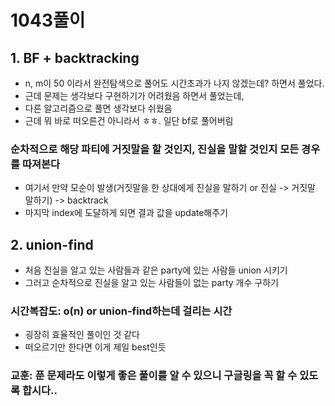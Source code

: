 # 1043풀이

## 1. BF + backtracking

- n, m이 50 이라서 완전탐색으로 풀어도 시간초과가 나지 않겠는데? 하면서 풀었다.
- 근데 문제는 생각보다 구현하기가 어려웠음 하면서 풀었는데,
- 다른 알고리즘으로 풀면 생각보다 쉬웠음
- 근데 뭐 바로 떠오른건 아니라서 ㅎㅎ. 일단 bf로 풀어버림

### 순차적으로 해당 파티에 거짓말을 할 것인지, 진실을 말할 것인지 모든 경우를 따져본다

- 여기서 만약 모순이 발생(거짓말을 한 상대에게 진실을 말하기 or 진실 -> 거짓말 말하기) -> backtrack
- 마지막 index에 도달하게 되면 결과 값을 update해주기

## 2. union-find

- 처음 진실을 알고 있는 사람들과 같은 party에 있는 사람들 union 시키기
- 그러고 순차적으로 진실을 알고 있는 사람들이 없는 party 개수 구하기

### 시간복잡도: o(n) or union-find하는데 걸리는 시간

- 굉장히 효율적인 풀이인 것 같다
- 떠오르기만 한다면 이게 제일 best인듯

### 교훈: 푼 문제라도 이렇게 좋은 풀이를 알 수 있으니 구글링을 꼭 할 수 있도록 합시다..